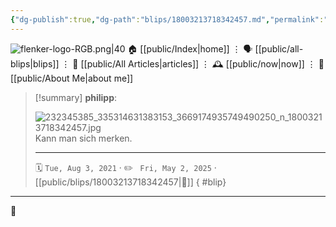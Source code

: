 ```yaml
---
{"dg-publish":true,"dg-path":"blips/18003213718342457.md","permalink":"/blips/18003213718342457/","title":"philipp on instagram @ 2021-08-03","created":"2021-08-03T15:00:00","updated":"2025-05-02T17:43:08"}
---
```



<div class="transclusion internal-embed is-loaded"><div class="markdown-embed">




![flenker-logo-RGB.png|40](/img/user/attachments/flenker-logo-RGB.png)
🏠 [[public/Index\|home]]  ⋮ 🗣️ [[public/all-blips\|blips]] ⋮  📝 [[public/All Articles\|articles]]  ⋮ 🕰️ [[public/now\|now]] ⋮ 🪪 [[public/About Me\|about me]]


</div></div>


> [!summary] **philipp**:
>
> ![232345385_335314631383153_3669174935749490250_n_18003213718342457.jpg](/img/user/attachments/232345385_335314631383153_3669174935749490250_n_18003213718342457.jpg)
> Kann man sich merken.
> - - -
>
> 🗓️ <code>Tue, Aug 3, 2021</code>  · ✏️ <code> Fri, May 2, 2025</code>  · [[public/blips/18003213718342457\|🔗]]
{ #blip}


- - -

 👾
